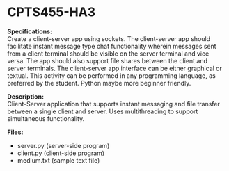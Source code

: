 # CPTS455-HA3
**Specifications:**  
Create a client-server app using sockets. The client-server app should facilitate instant message type chat functionality wherein messages sent from a client terminal should be visible on the server terminal and vice versa. The app should also support file shares between the client and server terminals. The client-server app interface can be either graphical or textual. This activity can be performed in any programming language, as preferred by the student. Python maybe more beginner friendly.

**Description:**  
Client-Server application that supports instant messaging and file transfer between a single client and server. Uses multithreading to support simultaneous functionality. 

**Files:**
* server.py (server-side program)
* client.py (client-side program)
* medium.txt (sample text file)
